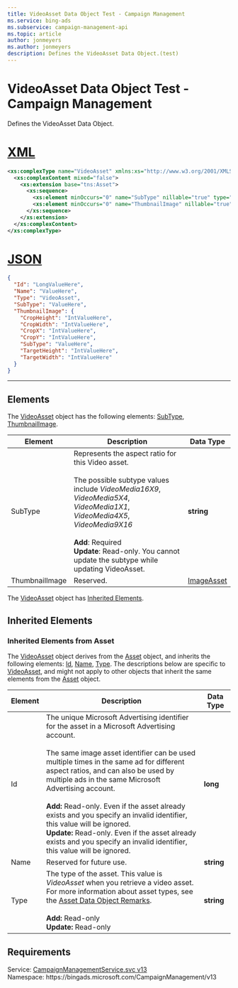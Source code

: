 ```yaml
---
title: VideoAsset Data Object Test - Campaign Management
ms.service: bing-ads
ms.subservice: campaign-management-api
ms.topic: article
author: jonmeyers
ms.author: jonmeyers
description: Defines the VideoAsset Data Object.(test)
---
```

# VideoAsset Data Object Test - Campaign Management
Defines the VideoAsset Data Object.

# [XML](#tab/xml)

```xml
<xs:complexType name="VideoAsset" xmlns:xs="http://www.w3.org/2001/XMLSchema">
  <xs:complexContent mixed="false">
    <xs:extension base="tns:Asset">
      <xs:sequence>
        <xs:element minOccurs="0" name="SubType" nillable="true" type="xs:string" />
        <xs:element minOccurs="0" name="ThumbnailImage" nillable="true" type="tns:ImageAsset" />
      </xs:sequence>
    </xs:extension>
  </xs:complexContent>
</xs:complexType>
```

# [JSON](#tab/json)

```json
{
  "Id": "LongValueHere",
  "Name": "ValueHere",
  "Type": "VideoAsset",
  "SubType": "ValueHere",
  "ThumbnailImage": {
    "CropHeight": "IntValueHere",
    "CropWidth": "IntValueHere",
    "CropX": "IntValueHere",
    "CropY": "IntValueHere",
    "SubType": "ValueHere",
    "TargetHeight": "IntValueHere",
    "TargetWidth": "IntValueHere"
  }
}
```

-----

## <a name="elements"></a>Elements

The [VideoAsset](videoasset.md) object has the following elements: [SubType](#subtype), [ThumbnailImage](#thumbnailimage).

|Element|Description|Data Type|
|-----------|---------------|-------------|
|<a name="subtype"></a>SubType|Represents the aspect ratio for this Video asset.<br/><br/>The possible subtype values include *VideoMedia16X9*, *VideoMedia5X4*, *VideoMedia1X1*, *VideoMedia4X5*, *VideoMedia9X16*<br/><br/>**Add**: Required<br/>**Update**: Read-only. You cannot update the subtype while updating VideoAsset. |**string**|
|<a name="thumbnailimage"></a>ThumbnailImage|Reserved.|[ImageAsset](imageasset.md)|

The [VideoAsset](videoasset.md) object has [Inherited Elements](#inheritedelements).

## <a name="inheritedelements"></a>Inherited Elements

### <a name="inheritedelementsasset"></a>Inherited Elements from Asset
The [VideoAsset](videoasset.md) object derives from the [Asset](asset.md) object, and inherits the following elements: [Id](#id), [Name](#name), [Type](#type). The descriptions below are specific to [VideoAsset](videoasset.md), and might not apply to other objects that inherit the same elements from the [Asset](asset.md) object.  

|Element|Description|Data Type|
|-----------|---------------|-------------|
|<a name="id"></a>Id|The unique Microsoft Advertising identifier for the asset in a Microsoft Advertising account.<br/><br/>The same image asset identifier can be used multiple times in the same ad for different aspect ratios, and can also be used by multiple ads in the same Microsoft Advertising account.<br/><br/>**Add:** Read-only. Even if the asset already exists and you specify an invalid identifier, this value will be ignored.<br/>**Update:** Read-only. Even if the asset already exists and you specify an invalid identifier, this value will be ignored.|**long**|
|<a name="name"></a>Name|Reserved for future use.|**string**|
|<a name="type"></a>Type|The type of the asset. This value is *VideoAsset* when you retrieve a video asset. For more information about asset types, see the [Asset Data Object Remarks](asset.md#remarks).<br/><br/>**Add:** Read-only<br/>**Update:** Read-only|**string**|

## Requirements
Service: [CampaignManagementService.svc v13](https://campaign.api.bingads.microsoft.com/Api/Advertiser/CampaignManagement/v13/CampaignManagementService.svc)  
Namespace: https\://bingads.microsoft.com/CampaignManagement/v13  

